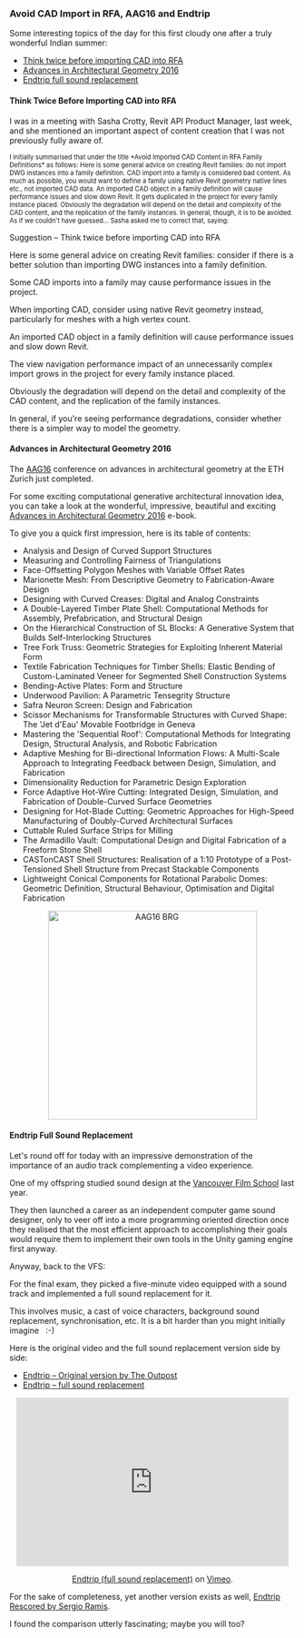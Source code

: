 <head>
<title>The Building Coder</title>
<meta http-equiv="Content-Type" content="text/html; charset=utf-8"/>
<link rel="stylesheet" type="text/css" href="3dwc.css"/>
<script src="https://cdn.rawgit.com/google/code-prettify/master/loader/run_prettify.js?autoload=true" defer="defer"></script>
</head>

<!---

- general advice: do not import DWG instances into a family definition
  CAD import into a family is considered bad content
  you want to put in a native lines etc. and not an imported cad family
  an imported cad family in a family definition will cause perform,ance issues and slow down revit
  they get duplicated in the project
  depends on how detailed and complicated the cad import is

- endtrip
  https://vimeo.com/73537360 -- Original version by The Outpost
  https://www.youtube.com/watch?v=WjLWsTdISfY -- Sergio Ramis - Endtrip Rescored
  https://vimeo.com/148054745 christopher Endtrip (full sound replacement)

Avoid CAD Import in RFA, #AAG2016 and Endtrip #revitapi #3dwebcoder @AutodeskRevit @AutodeskForge #aec #bim @chtammik

Some interesting topics of the day for this first cloudy one after a truly wonderful Indian summer
&ndash; Avoid imported CAD content in RFA family definitions
&ndash; Advances in Architectural Geometry 2016
&ndash; Endtrip full sound replacement...

-->

### Avoid CAD Import in RFA, AAG16 and Endtrip

Some interesting topics of the day for this first cloudy one after a truly wonderful Indian summer:

- [Think twice before importing CAD into RFA](#2)
- [Advances in Architectural Geometry 2016](#3)
- [Endtrip full sound replacement](#4)


#### <a name="2"></a>Think Twice Before Importing CAD into RFA

I was in a meeting with Sasha Crotty, Revit API Product Manager, last week, and she mentioned an important aspect of content creation that I was not previously fully aware of.

<p style="font-size:80%">I initially summarised that under the title *Avoid Imported CAD Content in RFA Family Definitions* as follows:
Here is some general advice on creating Revit families: do not import DWG instances into a family definition.
CAD import into a family is considered bad content.
As much as possible, you would want to define a family using native Revit geometry native lines etc., not imported CAD data.
An imported CAD object in a family definition will cause performance issues and slow down Revit.
It gets duplicated in the project for every family instance placed.
Obviously the degradation will depend on the detail and complexity of the CAD content, and the replication of the family instances.
In general, though, it is to be avoided.
As if we couldn't have guessed...
Sasha asked me to correct that, saying:</p>

<!---

> ... the warning as posted is too dire. I don't want to be responsible for how people choose to model their content. Every situation is different. I certainly didn't mean to say all CAD content was bad, but it is something that should be considered carefully, particularly if it involves DWG meshes with lots of vertices as this is the part that can kill performance. We don't gather quantitative data on this (we'd have to model buildings 10 different ways and compare &ndash; we don't have those kinds of resources), so I can't answer the question the partner has posed. My answer would be 'if you don't see a performance degradation, then don't change anything.'
 
> Revit is good with dealing with simple geometries and families are good with dealing with repeated objects. Is it better to model something natively? Probably. Can I guarantee that it will perform better? No. Will free-form elements be faster in the case of a simple CAD geometry? Quite possibly not, because they have to regenerate more if the geometry is truly simple. People need to draw their own conclusions based on their own performance assessment. My comments were meant as something to think about &ndash; not as a rule for creating content.

--->

Suggestion &ndash; Think twice before importing CAD into RFA
 
Here is some general advice on creating Revit families: consider if there is a better solution than importing DWG instances into a family definition.
 
Some CAD imports into a family may cause performance issues in the project.

When importing CAD, consider using native Revit geometry instead, particularly for meshes with a high vertex count.

An imported CAD object in a family definition will cause performance issues and slow down Revit.

The view navigation performance impact of an unnecessarily complex import grows in the project for every family instance placed.

Obviously the degradation will depend on the detail and complexity of the CAD content, and the replication of the family instances.

In general, if you're seeing performance degradations, consider whether there is a simpler way to model the geometry.


#### <a name="3"></a>Advances in Architectural Geometry 2016

The [AAG16](http://www.aag2016.ch) conference on advances in architectural geometry at the ETH Zurich just completed.

For some exciting computational generative architectural innovation idea, you can take a look at the wonderful, impressive, beautiful and
exciting [Advances in Architectural Geometry 2016](http://vdf.ch/advances-in-architectural-geometry-2016-e-book.html) e-book. 

To give you a quick first impression, here is its table of contents:

- Analysis and Design of Curved Support Structures
- Measuring and Controlling Fairness of Triangulations
- Face-Offsetting Polygon Meshes with Variable Offset Rates
- Marionette Mesh: From Descriptive Geometry to Fabrication-Aware Design
- Designing with Curved Creases: Digital and Analog Constraints
- A Double-Layered Timber Plate Shell: Computational Methods for Assembly, Prefabrication, and Structural Design
- On the Hierarchical Construction of SL Blocks: A Generative System that Builds Self-Interlocking Structures
- Tree Fork Truss: Geometric Strategies for Exploiting Inherent Material Form
- Textile Fabrication Techniques for Timber Shells: Elastic Bending of Custom-Laminated Veneer for Segmented Shell Construction Systems
- Bending-Active Plates: Form and Structure
- Underwood Pavilion: A Parametric Tensegrity Structure
- Safra Neuron Screen: Design and Fabrication
- Scissor Mechanisms for Transformable Structures with Curved Shape: The 'Jet d'Eau' Movable Footbridge in Geneva
- Mastering the 'Sequential Roof': Computational Methods for Integrating Design, Structural Analysis, and Robotic Fabrication
- Adaptive Meshing for Bi-directional Information Flows: A Multi-Scale Approach to Integrating Feedback between Design, Simulation, and Fabrication
- Dimensionality Reduction for Parametric Design Exploration
- Force Adaptive Hot-Wire Cutting: Integrated Design, Simulation, and Fabrication of Double-Curved Surface Geometries
- Designing for Hot-Blade Cutting: Geometric Approaches for High-Speed Manufacturing of Doubly-Curved Architectural Surfaces
- Cuttable Ruled Surface Strips for Milling
- The Armadillo Vault: Computational Design and Digital Fabrication of a Freeform Stone Shell
- CASTonCAST Shell Structures: Realisation of a 1:10 Prototype of a Post-Tensioned Shell Structure from Precast Stackable Components
- Lightweight Conical Components for Rotational Parabolic Domes: Geometric Definition, Structural Behaviour, Optimisation and Digital Fabrication

<center>
<img src="img/aag16_brg.png" alt="AAG16 BRG" width="368">
</center>



#### <a name="4"></a>Endtrip Full Sound Replacement

Let's round off for today with an impressive demonstration of the importance of an audio track complementing a video experience.

<!-- My son [Christopher](http://tammik.ca) -->

One of my offspring studied sound design at the [Vancouver Film School](http://vfs.edu/programs/sound-design) last year.

They then launched a career as an independent computer game sound designer, only to veer off into a more programming oriented direction once they realised that the most efficient approach to accomplishing their goals would require them to implement their own tools in the Unity gaming engine first anyway.

Anyway, back to the VFS:

For the final exam, they picked a five-minute video equipped with a sound track and implemented a full sound replacement for it.

This involves music, a cast of voice characters, background sound replacement, synchronisation, etc.
It is a bit harder than you might initially imagine &nbsp; :-)

Here is the original video and the full sound replacement version side by side:

- [Endtrip &ndash; Original version by The Outpost](https://vimeo.com/73537360)
- [Endtrip &ndash; full sound replacement](https://vimeo.com/148054745)

<center>
<iframe src="https://player.vimeo.com/video/148054745" width="480" height="297" frameborder="0" webkitallowfullscreen mozallowfullscreen allowfullscreen></iframe>
<p><a href="https://vimeo.com/148054745">Endtrip (full sound replacement)</a> on <a href="https://vimeo.com">Vimeo</a>.</p>
</center>

<!--  from <a href="https://vimeo.com/chtammik">Chris Tammik</a> -->

For the sake of completeness, yet another version exists as well, [Endtrip Rescored by Sergio Ramis](https://www.youtube.com/watch?v=WjLWsTdISfY).

I found the comparison utterly fascinating; maybe you will too?
